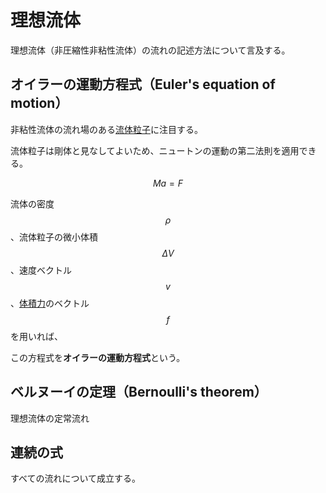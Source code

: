 # 理想流体

理想流体（非圧縮性非粘性流体）の流れの記述方法について言及する。

## オイラーの運動方程式（Euler's equation of motion）

非粘性流体の流れ場のある[流体粒子](glossary.md#流体粒子・流体要素（fuild_particle__fluid_element）)に注目する。

流体粒子は剛体と見なしてよいため、ニュートンの運動の第二法則を適用できる。

$$
Ma = F
$$

流体の密度 $$\rho$$ 、流体粒子の微小体積 $$\Delta V$$ 、速度ベクトル $$v$$ 、[体積力](glossary.md#体積力（body_force）)のベクトル $$f$$ を用いれば、



この方程式を**オイラーの運動方程式**という。

## ベルヌーイの定理（Bernoulli's theorem）

理想流体の定常流れ

## 連続の式

すべての流れについて成立する。
